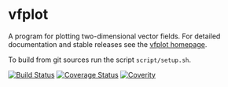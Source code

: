 <!-- This is the README for Github -->

vfplot
======

A program for plotting two-dimensional vector fields. For detailed documentation and stable releases see the [vfplot homepage](http://soliton.vm.bytemark.co.uk/pub/jjg/en/vfplot/).

To build from git sources run the script `script/setup.sh`.

[![Build Status](https://travis-ci.org/jjgreen/vfplot.png)](https://travis-ci.org/jjgreen/vfplot)
[![Coverage Status](https://coveralls.io/repos/jjgreen/vfplot/badge.svg?branch=master)](https://coveralls.io/r/jjgreen/vfplot?branch=master)
[![Coverity](https://scan.coverity.com/projects/8833/badge.svg)](https://scan.coverity.com/projects/jjgreen-vfplot)
